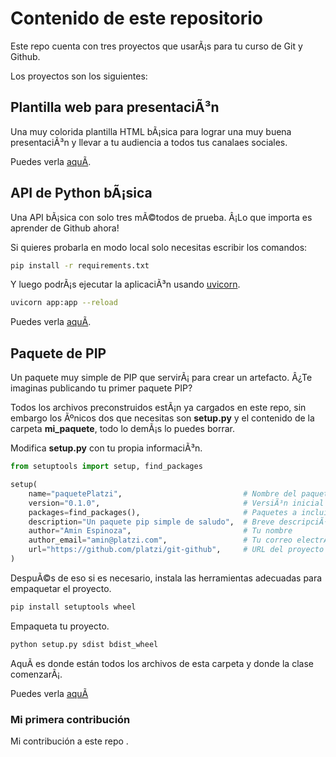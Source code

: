 # Contenido de este repositorio

Este repo cuenta con tres proyectos que usarÃ¡s para tu curso de Git y Github.

Los proyectos son los siguientes:

## Plantilla web para presentaciÃ³n

Una muy colorida plantilla HTML bÃ¡sica para lograr una muy buena presentaciÃ³n y llevar a tu audiencia a todos tus canalaes sociales.

Puedes verla [aquÃ­](/miSitio/).

## API de Python bÃ¡sica

Una API bÃ¡sica con solo tres mÃ©todos de prueba. Â¡Lo que importa es aprender de Github ahora!

Si quieres probarla en modo local solo necesitas escribir los comandos:

```bash
pip install -r requirements.txt
```

Y luego podrÃ¡s ejecutar la aplicaciÃ³n usando [uvicorn](https://www.uvicorn.org/).

```bash
uvicorn app:app --reload
```

Puedes verla [aquÃ­](/API_Python/).

## Paquete de PIP

Un paquete muy simple de PIP que servirÃ¡ para crear un artefacto. Â¿Te imaginas publicando tu primer paquete PIP?

Todos los archivos preconstruidos estÃ¡n ya cargados en este repo, sin embargo los Ãºnicos dos que necesitas son **setup.py** y el contenido de la carpeta **mi_paquete**, todo lo demÃ¡s lo puedes borrar.

Modifica **setup.py** con tu propia informaciÃ³n.

```python
from setuptools import setup, find_packages

setup(
    name="paquetePlatzi",                           # Nombre del paquete
    version="0.1.0",                                # VersiÃ³n inicial
    packages=find_packages(),                       # Paquetes a incluir
    description="Un paquete pip simple de saludo",  # Breve descripciÃ³n
    author="Amin Espinoza",                         # Tu nombre
    author_email="amin@platzi.com",                 # Tu correo electrÃ³nico
    url="https://github.com/platzi/git-github",     # URL del proyecto
)
```

DespuÃ©s de eso si es necesario, instala las herramientas adecuadas para empaquetar el proyecto.

```bash
pip install setuptools wheel
```

Empaqueta tu proyecto.

```bash
python setup.py sdist bdist_wheel
```

AquÃ­ es donde están todos los archivos de esta carpeta y donde la clase comenzarÃ¡.

Puedes verla [aquÃ­](/Paquete/)

### Mi primera contribución

Mi contribución a este repo
.
